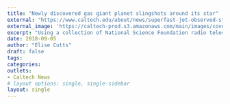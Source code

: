 ```yaml
---
title: "Newly discovered gas giant planet slingshots around its star"
external: "https://www.caltech.edu/about/news/superfast-jet-observed-streaming-away-stellar-collision-83414"
external_image: 'https://caltech-prod.s3.amazonaws.com/main/images/cover1_2.width-450.jpg'
excerpt: "Using a collection of National Science Foundation radio telescopes, researchers have confirmed that a narrow jet of material was ejected at near light speeds from a neutron star collision. "
date: 2018-09-05
author: "Elise Cutts"
draft: false
tags:
categories:
outlets:
- Caltech News
# layout options: single, single-sidebar
layout: single
---
```



